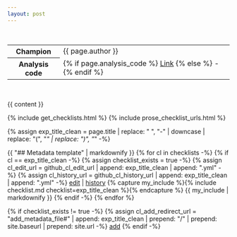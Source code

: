 ```yaml
---
layout: post
---
```

<br/>
<table class="vertical-header smaller">
  <tr>
      <th>Champion</th>
      <td>{{ page.author }}</td>
  </tr>
  <tr>
      <th>Analysis code</th>
      <td>
      {% if page.analysis_code %}
        <a href="{{ page.analysis_code }}">Link</a>
      {% else %}
      -
      {% endif %}            
      </td>
  </tr>
</table>
<br/>

{{ content }}

{% include get_checklists.html %}
{% include prose_checklist_urls.html %}

{% assign exp_title_clean = page.title | replace: " ", "-" | downcase | replace: "(", "_" | replace: ")", "_" -%}

{{ "## Metadata template" | markdownify }}
{% for cl in checklists -%}
  {% if cl == exp_title_clean -%} 
    {% assign checklist_exists = true -%}
    {% assign cl_edit_url = github_cl_edit_url | append: exp_title_clean | append: ".yml" -%}
    {% assign cl_history_url = github_cl_history_url | append: exp_title_clean | append: ".yml" -%}
    <a href="{{ cl_edit_url }}" class="checklist-action edit-checklist">edit</a> | <a href="{{ cl_history_url }}" class="checklist-action checklist-history">history</a>
    {% capture my_include %}{% include checklist.md checklist=exp_title_clean %}{% endcapture %}
    {{ my_include | markdownify }}
  {% endif -%}
{% endfor %}

{% if checklist_exists != true -%}
  {% assign cl_add_redirect_url = "add_metadata_file#" | append: exp_title_clean | prepend: "/" | prepend: site.baseurl | prepend: site.url -%}
  <a href="{{ cl_add_redirect_url }}" class="checklist-action add-checklist">add</a>
{% endif -%}
